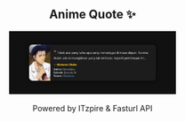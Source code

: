 <h2 align="center">Anime Quote ✨</h2>
<p align="center">
  <img src="quotes-img/2025-04-28_14-00-09.png" alt="Rintarou Okabe" width="300"/>
</p>

<p align="center">Powered by ITzpire & Fasturl API</p>
